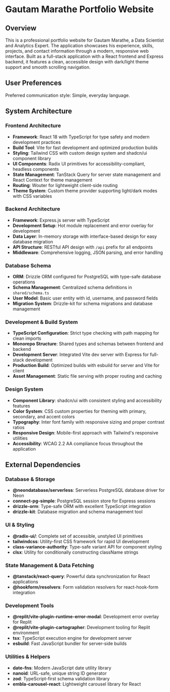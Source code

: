 # Gautam Marathe Portfolio Website

## Overview

This is a professional portfolio website for Gautam Marathe, a Data Scientist and Analytics Expert. The application showcases his experience, skills, projects, and contact information through a modern, responsive web interface. Built as a full-stack application with a React frontend and Express backend, it features a clean, accessible design with dark/light theme support and smooth scrolling navigation.

## User Preferences

Preferred communication style: Simple, everyday language.

## System Architecture

### Frontend Architecture
- **Framework**: React 18 with TypeScript for type safety and modern development practices
- **Build Tool**: Vite for fast development and optimized production builds
- **Styling**: Tailwind CSS with custom design system and shadcn/ui component library
- **UI Components**: Radix UI primitives for accessibility-compliant, headless components
- **State Management**: TanStack Query for server state management and React Context for theme management
- **Routing**: Wouter for lightweight client-side routing
- **Theme System**: Custom theme provider supporting light/dark modes with CSS variables

### Backend Architecture
- **Framework**: Express.js server with TypeScript
- **Development Setup**: Hot module replacement and error overlay for development
- **Data Layer**: In-memory storage with interface-based design for easy database migration
- **API Structure**: RESTful API design with `/api` prefix for all endpoints
- **Middleware**: Comprehensive logging, JSON parsing, and error handling

### Database Schema
- **ORM**: Drizzle ORM configured for PostgreSQL with type-safe database operations
- **Schema Management**: Centralized schema definitions in `shared/schema.ts`
- **User Model**: Basic user entity with id, username, and password fields
- **Migration System**: Drizzle-kit for schema migrations and database management

### Development & Build System
- **TypeScript Configuration**: Strict type checking with path mapping for clean imports
- **Monorepo Structure**: Shared types and schemas between frontend and backend
- **Development Server**: Integrated Vite dev server with Express for full-stack development
- **Production Build**: Optimized builds with esbuild for server and Vite for client
- **Asset Management**: Static file serving with proper routing and caching

### Design System
- **Component Library**: shadcn/ui with consistent styling and accessibility features
- **Color System**: CSS custom properties for theming with primary, secondary, and accent colors
- **Typography**: Inter font family with responsive sizing and proper contrast ratios
- **Responsive Design**: Mobile-first approach with Tailwind's responsive utilities
- **Accessibility**: WCAG 2.2 AA compliance focus throughout the application

## External Dependencies

### Database & Storage
- **@neondatabase/serverless**: Serverless PostgreSQL database driver for Neon
- **connect-pg-simple**: PostgreSQL session store for Express sessions
- **drizzle-orm**: Type-safe ORM with excellent TypeScript integration
- **drizzle-kit**: Database migration and schema management tool

### UI & Styling
- **@radix-ui/**: Complete set of accessible, unstyled UI primitives
- **tailwindcss**: Utility-first CSS framework for rapid UI development
- **class-variance-authority**: Type-safe variant API for component styling
- **clsx**: Utility for conditionally constructing className strings

### State Management & Data Fetching
- **@tanstack/react-query**: Powerful data synchronization for React applications
- **@hookform/resolvers**: Form validation resolvers for react-hook-form integration

### Development Tools
- **@replit/vite-plugin-runtime-error-modal**: Development error overlay for Replit
- **@replit/vite-plugin-cartographer**: Development tooling for Replit environment
- **tsx**: TypeScript execution engine for development server
- **esbuild**: Fast JavaScript bundler for server-side builds

### Utilities & Helpers
- **date-fns**: Modern JavaScript date utility library
- **nanoid**: URL-safe, unique string ID generator
- **zod**: TypeScript-first schema validation library
- **embla-carousel-react**: Lightweight carousel library for React